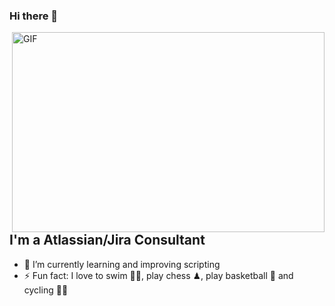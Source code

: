### Hi there 👋

<img align="right" alt="GIF" src="https://github.com/abhisheknaiidu/abhisheknaiidu/blob/master/code.gif?raw=true" width="500" height="320" />

## I'm a Atlassian/Jira Consultant
- 🔭 I’m currently learning and improving scripting
- ⚡ Fun fact: I love to swim 🏊‍♀️, play chess ♟, play basketball 🏀 and cycling 🚴‍♀️
